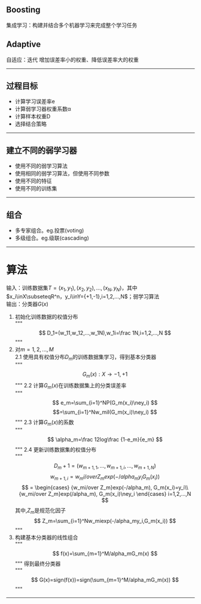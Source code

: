 
## Boosting  
集成学习：构建并结合多个机器学习来完成整个学习任务  
## Adaptive  
自适应：迭代 增加误差率小的权重、降低误差率大的权重  

***
## 过程目标  
* 计算学习误差率e
* 计算弱学习器权重系数α
* 计算样本权重D
* 选择结合策略
***
## 建立不同的弱学习器  
* 使用不同的弱学习算法
* 使用相同的弱学习算法，但使用不同参数
* 使用不同的特征
* 使用不同的训练集
***
## 组合  
* 多专家组合。eg.投票(voting)
* 多级组合。eg.级联(cascading)
***
# 算法
输入：训练数据集$T={(x_1,y_1),(x_2,y_2),...,(x_N,y_N)}$，其中$x_i\inX\subseteqR^n，y_i\inY={+1,-1},i=1,2,...,N$；弱学习算法  
输出：分类器$G(x)$
1. 初始化训练数据的权值分布  
"""
$$
D_1=(w_11,w_12,...,w_1N),w_1i=\frac 1N,i=1,2,...,N
$$
"""
2. 对$m=1,2,...,M$  
2.1 使用具有权值分布$D_m$的训练数据集学习，得到基本分类器  
"""
$$
G_m(x):X\to{-1,+1}
$$
"""
2.2 计算$G_m(x)$在训练数据集上的分类误差率  
"""
$$
e_m=\sum_{i=1}^NP(G_m(x_i)\ney_i)
$$
$$=\sum_{i=1}^Nw_miI(G_m(x_i)\ney_i)
$$
"""
2.3 计算$G_m(x)$的系数  
"""
$$
\alpha_m=\frac 12log\frac {1-e_m}{e_m}
$$
"""
2.4 更新训练数据集的权值分布  
"""
$$
D_m+1=(w_{m+1,1},...,w_{m+1,i},...,w_{m+1,N})
$$
$$
w_{m+1,i}={w_mi/over Z_m}exp(-/alpha_my_iG_m(x_i))
$$
$$
=
\begin{cases}
{w_mi/over Z_m}exp(-/alpha_m), G_m(x_i)=y_i\\
{w_mi/over Z_m}exp(/alpha_m), G_m(x_i)\ney_i
\end{cases}
i=1,2,...,N
$$
其中,$Z_m$是规范化因子
$$
Z_m=\sum_{i=1}^Nw_miexp(-/alpha_my_i,G_m(x_i))
$$
"""
3. 构建基本分类器的线性组合  
"""
$$
f(x)=\sum_{m=1}^M/alpha_mG_m(x)
$$
"""
得到最终分类器  
"""
$$
G(x)=sign(f(x))=sign(\sum_{m=1}^M/alpha_mG_m(x))
$$
"""
***
